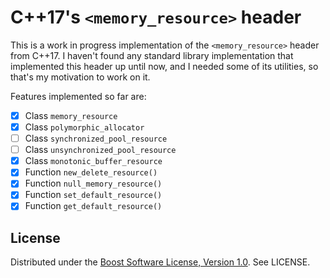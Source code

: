 # C++17's `<memory_resource>` header

This is a work in progress implementation of the `<memory_resource>` header from
C++17. I haven't found any standard library implementation that implemented this
header up until now, and I needed some of its utilities, so that's my motivation
to work on it.

Features implemented so far are:

- [x] Class `memory_resource`
- [x] Class `polymorphic_allocator`
- [ ] Class `synchronized_pool_resource`
- [ ] Class `unsynchronized_pool_resource`
- [x] Class `monotonic_buffer_resource`
- [x] Function `new_delete_resource()`
- [x] Function `null_memory_resource()`
- [x] Function `set_default_resource()`
- [x] Function `get_default_resource()`

## License

Distributed under the [Boost Software License, Version 1.0][1]. See LICENSE.

[1]: http://www.boost.org/LICENSE_1_0.txt
